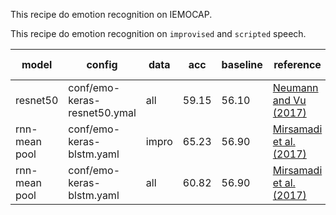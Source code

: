 This recipe do emotion recognition on IEMOCAP.

This recipe do emotion recognition on `improvised` and `scripted` speech.

| model | config | data |  acc | baseline | reference| ngpus | front end |
| ---   | ---    | ---  |  --- | ---      |  ---     | --- | --- |
| resnet50 | conf/emo-keras-resnet50.ymal | all | 59.15 | 56.10 | [Neumann and Vu (2017)](https://arxiv.org/abs/1706.00612) | 1 | delta |
| rnn-mean pool | conf/emo-keras-blstm.yaml | impro |  65.23 | 56.90 | [Mirsamadi et al. (2017)](https://personal.utdallas.edu/~mirsamadi/files/mirsamadi17a.pdf) | 1 | delta |
| rnn-mean pool | conf/emo-keras-blstm.yaml | all |  60.82 | 56.90 | [Mirsamadi et al. (2017)](https://personal.utdallas.edu/~mirsamadi/files/mirsamadi17a.pdf) | 1 | delta |
